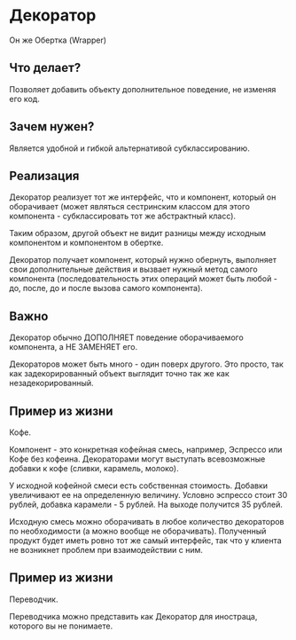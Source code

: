 # Декоратор

Он же Обертка (Wrapper)

## Что делает?

Позволяет добавить объекту дополнительное поведение, не изменяя его код.

## Зачем нужен?

Является удобной и гибкой альтернативой субклассированию.

## Реализация

Декоратор реализует тот же интерфейс, что и компонент, который он оборачивает (может являться сестринским классом для этого компонента - субклассировать тот же абстрактный класс). 

Таким образом, другой объект не видит разницы между исходным компонентом и компонентом в обертке.

Декоратор получает компонент, который нужно обернуть, выполняет свои дополнительные действия и вызвает нужный метод самого компонента (последовательность этих операций может быть любой - до, после, до и после вызова самого компонента).

## Важно

Декоратор обычно ДОПОЛНЯЕТ поведение оборачиваемого компонента, а НЕ ЗАМЕНЯЕТ его.

Декораторов может быть много - один поверх другого. Это просто, так как задекорированный объект выглядит точно так же как незадекорированный.

## Пример из жизни

Кофе.

Компонент - это конкретная кофейная смесь, например, Эспрессо или Кофе без кофеина.
Декораторами могут выступать всевозможные добавки к кофе (сливки, карамель, молоко).

У исходной кофейной смеси есть собственная стоимость. Добавки увеличивают ее на определенную величину. Условно эспрессо стоит 30 рублей, добавка карамели - 5 рублей. На выходе получится 35 рублей.

Исходную смесь можно оборачивать в любое количество декораторов по необходимости (а можно вообще не оборачивать). Полученный продукт будет иметь ровно тот же самый интерфейс, так что у клиента не возникнет проблем при взаимодействии с ним.

## Пример из жизни

Переводчик.

Переводчика можно представить как Декоратор для иностраца, которого вы не понимаете.
